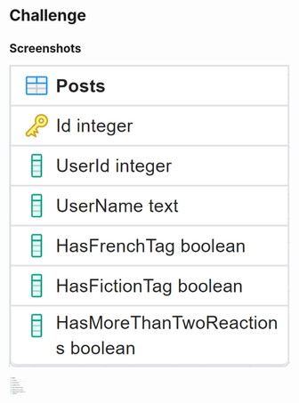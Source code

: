 
# Challenge




## Screenshots

![Alt text](images/posts.png)

<img
  src="/images/posts.png"
  alt="Alt text"
  title="Optional title"
  style="display: inline-block; margin: 0 auto; max-width: 30px">
